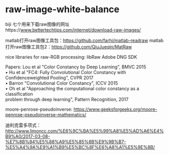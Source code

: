 # raw-image-white-balance
biji
七个用来下载raw图像的网址https://www.bettertechtips.com/internet/download-raw-images/

matlab打开raw图像工具包：https://github.com/farhi/matlab-readraw
matlab打开raw图像工具包2：https://github.com/QiuJueqin/MatRaw

nice libraries for raw-RGB processing:  libRaw    Adobe DNG SDK


Papers:
Lou et al "Color Constancy by Deep Learning", BMVC 2015  
• Hu et al "FC4: Fully Convolutional Color Constancy with Confidenceweighted Pooling", CVPR 2017  
• Barron "Convolutional Color Constancy", ICCV 2015  
• Oh et al "Approaching the computational color constancy as a classification  
problem through deep learning", Pattern Recognition, 2017  

moore-penrose-pseudoinverse: https://www.geeksforgeeks.org/moore-penrose-pseudoinverse-mathematics/  

迪利克雷多项式：http://www.limoncc.com/%E6%9C%BA%E5%99%A8%E5%AD%A6%E4%B9%A0/2017-03-08-%E7%8B%84%E5%88%A9%E5%85%8B%E9%9B%B7-%E5%A4%9A%E9%A1%B9%E5%BC%8F%E6%A8%A1%E5%9E%8B/
